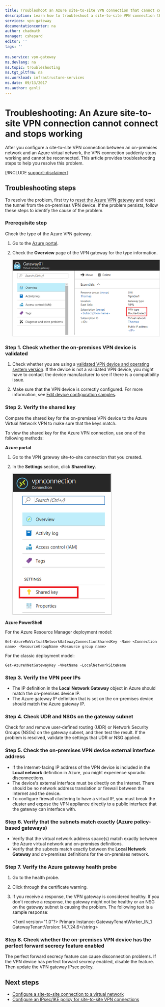 ```yaml
---
title: Troubleshoot an Azure site-to-site VPN connection that cannot connect| Microsoft Docs
description: Learn how to troubleshoot a site-to-site VPN connection that suddenly stops working and cannot be reconnected. 
services: vpn-gateway
documentationcenter: na
author: chadmath
manager: cshepard
editor: ''
tags: ''

ms.service: vpn-gateway
ms.devlang: na
ms.topic: troubleshooting
ms.tgt_pltfrm: na
ms.workload: infrastructure-services
ms.date: 09/13/2017
ms.author: genli
---
```


# Troubleshooting: An Azure site-to-site VPN connection cannot connect and stops working

After you configure a site-to-site VPN connection between an on-premises network and an Azure virtual network, the VPN connection suddenly stops working and cannot be reconnected. This article provides troubleshooting steps to help you resolve this problem. 

[!INCLUDE [support-disclaimer](../../includes/support-disclaimer.md)]

## Troubleshooting steps

To resolve the problem, first try to [reset the Azure VPN gateway](vpn-gateway-resetgw-classic.md) and reset the tunnel from the on-premises VPN device. If the problem persists, follow these steps to identify the cause of the problem.

### Prerequisite step

Check the type of the Azure VPN gateway.

1. Go to the [Azure portal](https://portal.azure.com).

2. Check the **Overview** page of the VPN gateway for the type information.
    
    ![Overview of the gateway](media\vpn-gateway-troubleshoot-site-to-site-cannot-connect\gatewayoverview.png)

### Step 1. Check whether the on-premises VPN device is validated

1. Check whether you are using a [validated VPN device and operating system version](vpn-gateway-about-vpn-devices.md#devicetable). If the device is not a validated VPN device, you might have to contact the device manufacturer to see if there is a compatibility issue.

2. Make sure that the VPN device is correctly configured. For more information, see [Edit device configuration samples](vpn-gateway-about-vpn-devices.md#editing).

### Step 2. Verify the shared key

Compare the shared key for the on-premises VPN device to the Azure Virtual Network VPN to make sure that the keys match. 

To view the shared key for the Azure VPN connection, use one of the following methods:

**Azure portal**

1. Go to the VPN gateway site-to-site connection that you created.

2. In the **Settings** section, click **Shared key**.
    
    ![Shared key](media/vpn-gateway-troubleshoot-site-to-site-cannot-connect/sharedkey.png)

**Azure PowerShell**

For the Azure Resource Manager deployment model:

    Get-AzureRmVirtualNetworkGatewayConnectionSharedKey -Name <Connection name> -ResourceGroupName <Resource group name>

For the classic deployment model:

    Get-AzureVNetGatewayKey -VNetName -LocalNetworkSiteName

### Step 3. Verify the VPN peer IPs

-   The IP definition in the **Local Network Gateway** object in Azure should match the on-premises device IP.
-   The Azure gateway IP definition that is set on the on-premises device should match the Azure gateway IP.

### Step 4. Check UDR and NSGs on the gateway subnet

Check for and remove user-defined routing (UDR) or Network Security Groups (NSGs) on the gateway subnet, and then test the result. If the problem is resolved, validate the settings that UDR or NSG applied.

### Step 5. Check the on-premises VPN device external interface address

- If the Internet-facing IP address of the VPN device is included in the **Local network** definition in Azure, you might experience sporadic disconnections.
- The device's external interface must be directly on the Internet. There should be no network address translation or firewall between the Internet and the device.
- To configure firewall clustering to have a virtual IP, you must break the cluster and expose the VPN appliance directly to a public interface that the gateway can interface with.

### Step 6. Verify that the subnets match exactly (Azure policy-based gateways)

-   Verify that the virtual network address space(s) match exactly between the Azure virtual network and on-premises definitions.
-   Verify that the subnets match exactly between the **Local Network Gateway** and on-premises definitions for the on-premises network.

### Step 7. Verify the Azure gateway health probe

1. Go to the health probe.

2. Click through the certificate warning.
3. If you receive a response, the VPN gateway is considered healthy. If you don't receive a response, the gateway might not be healthy or an NSG on the gateway subnet is causing the problem. The following text is a sample response:

    &lt;?xml version="1.0"?>
    <string xmlns="http://schemas.microsoft.com/2003/10/Serialization/">Primary Instance: GatewayTenantWorker_IN_1 GatewayTenantVersion: 14.7.24.6</string&gt;

### Step 8. Check whether the on-premises VPN device has the perfect forward secrecy feature enabled

The perfect forward secrecy feature can cause disconnection problems. If the VPN device has perfect forward secrecy enabled, disable the feature. Then update the VPN gateway IPsec policy.

## Next steps

-   [Configure a site-to-site connection to a virtual network](vpn-gateway-howto-site-to-site-resource-manager-portal.md)
-   [Configure an IPsec/IKE policy for site-to-site VPN connections](vpn-gateway-ipsecikepolicy-rm-powershell.md)
